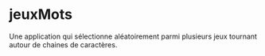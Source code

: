 # jeuxMots
Une application qui sélectionne aléatoirement parmi plusieurs jeux tournant autour de chaines de caractères.

